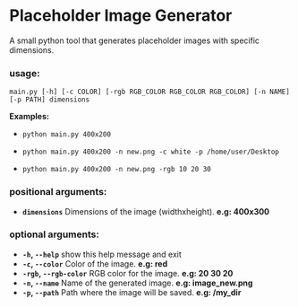 # Placeholder Image Generator

A small python tool that generates placeholder images with specific dimensions.


### usage: 

`main.py [-h] [-c COLOR] [-rgb RGB_COLOR RGB_COLOR RGB_COLOR] [-n NAME] [-p PATH] dimensions`

**Examples:**

- `python main.py 400x200`

- `python main.py 400x200 -n new.png -c white -p /home/user/Desktop`

- `python main.py 400x200 -n new.png -rgb 10 20 30`


### positional arguments:

- **`dimensions`** Dimensions of the image (widthxheight). **e.g: 400x300**

### optional arguments:

- **`-h`, `--help`** show this help message and exit
- **`-c`, `--color`** Color of the image. **e.g: red**
- **`-rgb`, `--rgb-color`** RGB color for the image. **e.g: 20 30 20**
- **`-n`, `--name`** Name of the generated image. **e.g: image_new.png**
- **`-p`, `--path`** Path where the image will be saved. **e.g: /my_dir**
